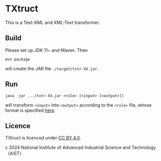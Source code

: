 # TXtruct

This is a Text-XML and XML-Text transformer.

## Build

Please set up JDK 11~ and Maven. Then
```
mvn package
```
will create the JAR file `./target/txtr-XX.jar`.

## Run

```
java -jar .../txtr-XX.jar <rule> [<input> [<output>]]
```
will transform `<input>` into `<output>` according to the `<rule>` file,
whose format is specified [here](txtr.html).

## Licence

TXtruct is licenced under [CC BY 4.0](https://creativecommons.org/licenses/by/4.0/).

c 2024 National Institute of Advanced Industrial Science and Technology（AIST）
